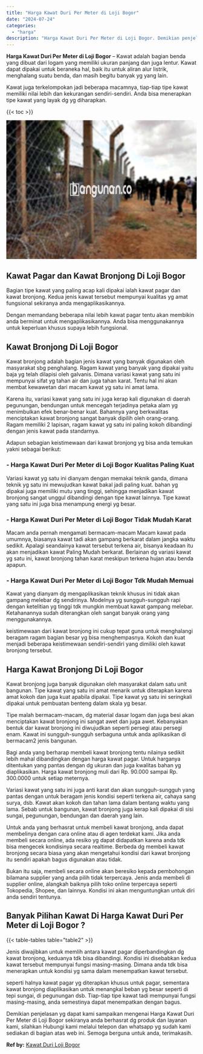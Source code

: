 ```yaml
---
title: "Harga Kawat Duri Per Meter di Loji Bogor"
date: "2024-07-24"
categories: 
  - "harga"
description: "Harga Kawat Duri Per Meter di Loji Bogor. Demikian penjelasan yg dapat kami sampaikan mengenai Harga Kawat Duri Per Meter di Loji Bogor sekiranya anda berhas..."
---
```


**Harga Kawat Duri Per Meter di Loji Bogor** – Kawat adalah bagian benda yang dibuat dari logam yang memiliki ukuran panjang dan juga lentur. Kawat dapat dipakai untuk beraneka hal, baik itu untuk aliran alur listrik, menghalang suatu benda, dan masih begitu banyak yg yang lain.

Kawat juga terkelompokan jadi beberapa macamnya, tiap-tiap tipe kawat memiliki nilai lebih dan kekurangan sendiri-sendiri. Anda bisa menerapkan tipe kawat yang layak dg yg diharapkan.

{{< toc >}}

![Harga Kawat Duri Per Meter di Loji Bogor](/images/jual-kawat-murah25.png)

## Kawat Pagar dan Kawat Bronjong Di Loji Bogor

Bagian tipe kawat yang paling acap kali dipakai ialah kawat pagar dan kawat bronjong. Kedua jenis kawat tersebut mempunyai kualitas yg amat fungsional sekiranya anda mengaplikasikannya.

Dengan memandang beberapa nilai lebih kawat pagar tentu akan membikin anda berminat untuk mengaplikasikannya. Anda bisa menggunakannya untuk keperluan khusus supaya lebih fungsional.

## Kawat Bronjong Di Loji Bogor

Kawat bronjong adalah bagian jenis kawat yang banyak digunakan oleh masyarakat sbg penghalang. Ragam kawat yang banyak yang dipakai yaitu baja yg telah dilapisi oleh galvanis. Dimana variasi kawat yang satu ini mempunyai sifat yg tahan air dan juga tahan karat. Tentu hal ini akan membat kewawetan dari macam kawat yg satu ini amat lama.

Karena itu, variasi kawat yang satu ini juga kerap kali digunakan di daerah pegunungan, bendungan untuk mencegah terjadinya petaka alam yg menimbulkan efek benar-benar kuat. Bahannya yang berkwalitas menciptakan kawat bronjong sangat banyak dipilih oleh orang-orang. Ragam memiliki 2 lapisan, ragam kawat yg satu ini paling kokoh dibandingi dengan jenis kawat pada standarnya.

Adapun sebagian keistimewaan dari kawat bronjong yg bisa anda temukan yakni sebagai berikut:

### \- Harga Kawat Duri Per Meter di Loji Bogor Kualitas Paling Kuat

Variasi kawat yg satu ini dianyam dengan memakai teknik ganda, dimana teknik yg satu ini mewujudkan kawat bakal jadi paling kuat. bahan yg dipakai juga memiliki mutu yang tinggi, sehingga menjadikan kawat bronjong sangat unggul dibandingi dengan tipe kawat lainnya. Tipe kawat yang satu ini juga bisa menampung energi yg besar.

### \- Harga Kawat Duri Per Meter di Loji Bogor Tidak Mudah Karat

Macam anda pernah mengamati bermacam-macam Macam kawat pada umumnya, biasanya kawat tadi akan gampang berkarat dalam jangka waktu sedikit. Apalagi seandainya kawat tersebut terkena air, bisanya keadaan itu akan menjadikan kawat Paling Mudah berkarat. Berlainan dg variasi kawat yg satu ini, kawat bronjong tahan karat meskipun terkena hujan atau benda apapun.

### \- Harga Kawat Duri Per Meter di Loji Bogor Tdk Mudah Memuai

Kawat yang dianyam dg mengaplikasikan teknik khusus ini tidak akan gampang melebar dg sendirinya. Modelnya yg sungguh-sungguh rapi dengan ketelitian yg tinggi tdk mungkin membuat kawat gampang melebar. Ketahanannya sudah diterangkan oleh sangat banyak orang yang menggunakannya.

keistimewaan dari kawat bronjong ini cukup tepat guna untuk menghalangi beragam ragam bagian besar yg bisa menghempasnya. Kokoh dan kuat menjadi beberapa keistimewaan sendiri-sendiri yang dimiliki oleh kawat bronjong tersebut.

## Harga Kawat Bronjong Di Loji Bogor

Kawat bronjong juga banyak digunakan oleh masyarakat dalam satu unit bangunan. Tipe kawat yang satu ini amat menarik untuk diterapkan karena amat kokoh dan juga kuat apabila dipakai. Tipe kawat yg satu ini seringkali dipakai untuk pembuatan benteng dalam skala yg besar.

Tipe malah bermacam-macam, dg material dasar logam dan juga besi akan menciptakan kawat bronjong ini sangat awet dan juga awet. Kebanyakan bentuk dar kawat bronjong ini diwujudkan seperti persegi atau persegi enam. Kawat ini sungguh-sungguh serbaguna untuk anda aplikasikan di bermacam2 jenis bangunan.

Bagi anda yang berharap membeli kawat bronjong tentu nilainya sedikit lebih mahal dibandingkan dengan harga kawat pagar. Untuk harganya ditentukan yang pantas dengan dg ukuran dan juga kwalitas bahan yg diaplikasikan. Harga kawat bronjong muli dari Rp. 90.000 sampai Rp. 300.0000 untuk setiap meternya.

Variasi kawat yang satu ini juga anti karat dan akan sungguh-sungguh yang pantas dengan untuk beragam jenis kondisi seperti terkena air, cahaya sang surya, dsb. Kawat akan kokoh dan tahan lama dalam bentang waktu yang lama. Sebab untuk bangunan, kawat bronjong juga kerap kali dipakai di sisi sungai, pegunungan, bendungan dan daerah yang lain.

Untuk anda yang berhasrat untuk membeli kawat bronjong, anda dapat membelinya dengan cara online atau di agen terdekat kami. Jika anda membeli secara online, ada resiko yg dapat didapatkan karena anda tdk bisa mengecek kondisinya secara realtime. Berbeda dg membeli kawat bronjong secara biasa yang akan mengetahui kondisi dari kawat bronjong itu sendiri apakah bagus digunakan atau tidak.

Bukan itu saja, membeli secara online akan beresiko kepada pembohongan bilamana supplier yang anda pilih tidak terpercaya. Jenis anda membeli di supplier online, alangkah baiknya pilih toko online terpercaya seperti Tokopedia, Shopee, dan lainnya. Kondisi ini akan menguntungkan untuk diri anda sendiri tentunya.

## Banyak Pilihan Kawat Di Harga Kawat Duri Per Meter di Loji Bogor ?

{{< table-tables table="table2" >}}

Jenis diwajibkan untuk memlih antara kawat pagar diperbandingkan dg kawat bronjong, keduanya tdk bisa dibandingi. Kondisi ini disebabkan kedua kawat tersebut mempunyai fungsi masing-masing. Dimana anda tdk bisa menerapkan untuk kondisi yg sama dalam menempatkan kawat tersebut.

seperti halnya kawat pagar yg diterapkan khusus untuk pagar, sementara kawat bronjong diaplikasikan untuk menangkal beban yg besar seperti di tepi sungai, di pegunungan dsb. Tiap-tiap tipe kawat tadi mempunyai fungsi masing-masing, anda semestinya dapat menempatkan dengan bagus.

Demikian penjelasan yg dapat kami sampaikan mengenai Harga Kawat Duri Per Meter di Loji Bogor sekiranya anda berhasrat dg produk dan layanan kami, silahkan Hubungi kami melalui telepon dan whatsapp yg sudah kami sediakan di bagian atas web ini. Semoga berguna untuk anda, terimakasih.

**Ref by:** [Kawat Duri Loji Bogor](https://id.wikipedia.org/wiki/Kawat)
